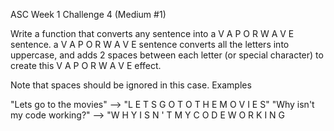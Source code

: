 ASC Week 1 Challenge 4 (Medium #1)

Write a function that converts any sentence into a V A P O R W A V E sentence. a V A P O R W A V E sentence converts all the letters into uppercase, and adds 2 spaces between each letter (or special character) to create this V A P O R W A V E effect.

Note that spaces should be ignored in this case.
Examples

"Lets go to the movies"       -->  "L  E  T  S  G  O  T  O  T  H  E  M  O  V  I  E  S"
"Why isn't my code working?"  -->  "W  H  Y  I  S  N  '  T  M  Y  C  O  D  E  W  O  R  K  I  N  G  